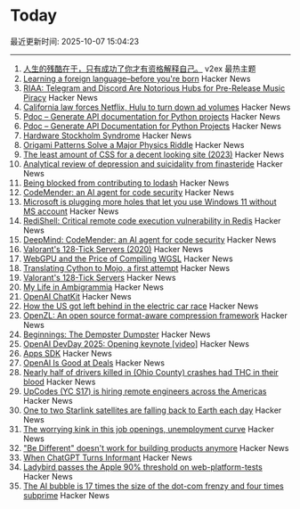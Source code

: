 # Today

最近更新时间: 2025-10-07 15:04:23

--- 
1. [人生的残酷在于，只有成功了你才有资格解释自己。](https://www.v2ex.com/t/1163572) v2ex 最热主题
2. [Learning a foreign language–before you're born](https://nouvelles.umontreal.ca/en/article/2025/10/03/learning-a-foreign-language-before-you-re-born) Hacker News
3. [RIAA: Telegram and Discord Are Notorious Hubs for Pre-Release Music Piracy](https://torrentfreak.com/riaa-telegram-discord-are-notorious-hubs-for-pre-release-music-piracy/) Hacker News
4. [California law forces Netflix, Hulu to turn down ad volumes](https://www.politico.com/news/2025/10/06/dial-it-down-california-forces-netflix-hulu-to-lower-ad-volume-00595663) Hacker News
5. [Pdoc – Generate API documentation for Python projects](https://pdoc.dev/) Hacker News
6. [Pdoc – Generate API Documentation for Python Projects](https://pdoc.dev/) Hacker News
7. [Hardware Stockholm Syndrome](https://programmingsimplicity.substack.com/p/hardware-stockholm-syndrome) Hacker News
8. [Origami Patterns Solve a Major Physics Riddle](https://www.quantamagazine.org/origami-patterns-solve-a-major-physics-riddle-20251006/) Hacker News
9. [The least amount of CSS for a decent looking site (2023)](https://thecascade.dev/article/least-amount-of-css/) Hacker News
10. [Analytical review of depression and suicidality from finasteride](https://www.psychiatrist.com/jcp/analytical-review-depression-suicidality-finasteride/) Hacker News
11. [Being blocked from contributing to lodash](https://c.ruatta.com/on-being-blocked-from-contributing-to-lodash/) Hacker News
12. [CodeMender: an AI agent for code security](https://deepmind.google/discover/blog/introducing-codemender-an-ai-agent-for-code-security/) Hacker News
13. [Microsoft is plugging more holes that let you use Windows 11 without MS account](https://www.theverge.com/news/793579/microsoft-windows-11-local-account-bypass-workaround-changes) Hacker News
14. [RediShell: Critical remote code execution vulnerability in Redis](https://www.wiz.io/blog/wiz-research-redis-rce-cve-2025-49844) Hacker News
15. [DeepMind: CodeMender: an AI agent for code security](https://deepmind.google/discover/blog/introducing-codemender-an-ai-agent-for-code-security/) Hacker News
16. [Valorant's 128-Tick Servers (2020)](https://technology.riotgames.com/news/valorants-128-tick-servers) Hacker News
17. [WebGPU and the Price of Compiling WGSL](https://hugodaniel.com/posts/webgpu-diagnostics/) Hacker News
18. [Translating Cython to Mojo, a first attempt](https://fnands.com/blog/2025/sklearn-mojo-dbscan-inner/) Hacker News
19. [Valorant's 128-Tick Servers](https://technology.riotgames.com/news/valorants-128-tick-servers) Hacker News
20. [My Life in Ambigrammia](https://www.theatlantic.com/ideas/archive/2025/10/ambigrams-words-double-meanings-art/684404/) Hacker News
21. [OpenAI ChatKit](https://github.com/openai/chatkit-js) Hacker News
22. [How the US got left behind in the electric car race](https://www.bbc.com/news/articles/c8ex2l58en4o) Hacker News
23. [OpenZL: An open source format-aware compression framework](https://engineering.fb.com/2025/10/06/developer-tools/openzl-open-source-format-aware-compression-framework/) Hacker News
24. [Beginnings: The Dempster Dumpster](https://www.classicrefusetrucks.com/albums/DE/DE01.html) Hacker News
25. [OpenAI DevDay 2025: Opening keynote [video]](https://www.youtube.com/watch?v=hS1YqcewH0c) Hacker News
26. [Apps SDK](https://developers.openai.com/apps-sdk/) Hacker News
27. [OpenAI Is Good at Deals](https://www.bloomberg.com/opinion/newsletters/2025-10-06/openai-is-good-at-deals) Hacker News
28. [Nearly half of drivers killed in (Ohio County) crashes had THC in their blood](https://www.sciencedaily.com/releases/2025/10/251005085621.htm) Hacker News
29. [UpCodes (YC S17) is hiring remote engineers across the Americas](https://up.codes/careers?utm_source=HN) Hacker News
30. [One to two Starlink satellites are falling back to Earth each day](https://earthsky.org/human-world/1-to-2-starlink-satellites-falling-back-to-earth-each-day/) Hacker News
31. [The worrying kink in this job openings, unemployment curve](https://www.axios.com/2025/10/06/jobs-unemployment-fed-interest-rates) Hacker News
32. ["Be Different" doesn't work for building products anymore](https://iamcharliegraham.substack.com/p/be-different-doesnt-work-for-building) Hacker News
33. [When ChatGPT Turns Informant](https://www.futureofbeinghuman.com/p/when-chatgpt-turns-snitch) Hacker News
34. [Ladybird passes the Apple 90% threshold on web-platform-tests](https://twitter.com/awesomekling/status/1974781722953953601) Hacker News
35. [The AI bubble is 17 times the size of the dot-com frenzy and four times subprime](https://www.morningstar.com/news/marketwatch/20251003175/the-ai-bubble-is-17-times-the-size-of-the-dot-com-frenzy-and-four-times-subprime-this-analyst-argues) Hacker News
